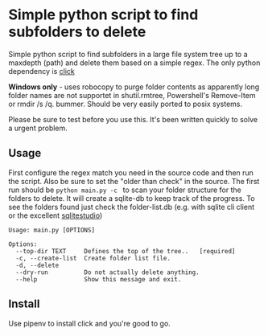 # Simple python script to find subfolders to delete

Simple python script to find subfolders in a large file system tree up to a maxdepth (path) and delete them based on a simple regex.
The only python dependency is [click](https://github.com/pallets/click/)

**Windows only** - uses robocopy to purge folder contents as apparently long folder names are not supportet in shutil.rmtree, Powershell's Remove-Item or rmdir /s /q. bummer. Should be very easily ported to posix systems.

Please be sure to test before you use this. It's been written quickly to solve a urgent problem. 

## Usage

First configure the regex match you need in the source code and then run the script.
Also be sure to set the "older than check" in the source.
The first run should be ````python main.py -c ```` to scan your folder structure for the folders to delete. It will create a sqlite-db to keep track of the progress. To see the folders found just check the folder-list.db (e.g. with sqlite cli client or the excellent [sqlitestudio](https://github.com/pawelsalawa/sqlitestudio))


````
Usage: main.py [OPTIONS]

Options:
  --top-dir TEXT     Defines the top of the tree..   [required]
  -c, --create-list  Create folder list file.
  -d, --delete
  --dry-run          Do not actually delete anything.
  --help             Show this message and exit.
````


## Install

Use pipenv to install click and you're good to go.